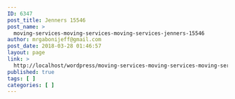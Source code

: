 ```yaml
---
ID: 6347
post_title: Jenners 15546
post_name: >
  moving-services-moving-services-moving-services-jenners-15546
author: mrgabonijeff@gmail.com
post_date: 2018-03-28 01:46:57
layout: page
link: >
  http://localhost/wordpress/moving-services-moving-services-moving-services-jenners-15546/
published: true
tags: [ ]
categories: [ ]
---
```

